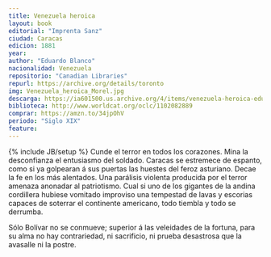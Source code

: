 ```yaml
---
title: Venezuela heroica
layout: book
editorial: "Imprenta Sanz"
ciudad: Caracas
edicion: 1881
year: 
author: "Eduardo Blanco"
nacionalidad: Venezuela
repositorio: "Canadian Libraries"
repurl: https://archive.org/details/toronto
img: Venezuela_heroica_Morel.jpg
descarga: https://ia601500.us.archive.org/4/items/venezuela-heroica-eduardo-blanco/Venezuela%20heroica%20-%20Eduardo%20Blanco.pdf
biblioteca: http://www.worldcat.org/oclc/1102082889
comprar: https://amzn.to/34jpOhV
periodo: "Siglo XIX"
feature: 
---
```

{% include JB/setup %}
Cunde el terror en todos los corazones. Mina la desconfianza el entusiasmo del soldado. Caracas se estremece de espanto, como si ya golpearan á sus puertas las huestes del feroz asturiano. Decae la fe en los más alentados. Una parálisis violenta producida por el terror amenaza anonadar al patriotismo. Cual si uno de los gigantes de la andina cordillera hubiese vomitado improviso una tempestad de lavas y escorias capaces de soterrar el continente americano, todo tiembla y todo se derrumba. 
 
Sólo Bolívar no se conmueve; superior á las veleidades de la fortuna, para su alma no hay contrariedad, ni sacrificio, ni prueba desastrosa que la avasalle ni la postre.

